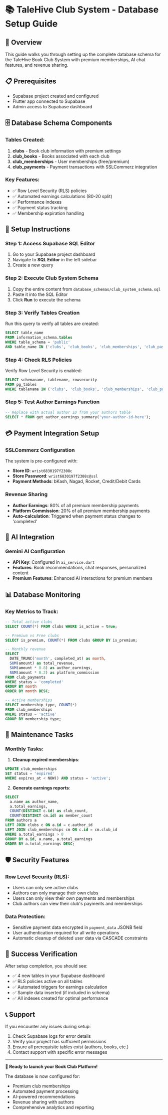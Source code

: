 # 📚 TaleHive Club System - Database Setup Guide

## 🎯 Overview
This guide walks you through setting up the complete database schema for the TaleHive Book Club System with premium memberships, AI chat features, and revenue sharing.

## 📋 Prerequisites
- Supabase project created and configured
- Flutter app connected to Supabase
- Admin access to Supabase dashboard

## 🗄️ Database Schema Components

### Tables Created:
1. **clubs** - Book club information with premium settings
2. **club_books** - Books associated with each club
3. **club_memberships** - User memberships (free/premium)
4. **club_payments** - Payment transactions with SSLCommerz integration

### Key Features:
- ✅ Row Level Security (RLS) policies
- ✅ Automated earnings calculations (80-20 split)
- ✅ Performance indexes
- ✅ Payment status tracking
- ✅ Membership expiration handling

## 🚀 Setup Instructions

### Step 1: Access Supabase SQL Editor
1. Go to your Supabase project dashboard
2. Navigate to **SQL Editor** in the left sidebar
3. Create a new query

### Step 2: Execute Club System Schema
1. Copy the entire content from `database_schemas/club_system_schema.sql`
2. Paste it into the SQL Editor
3. Click **Run** to execute the schema

### Step 3: Verify Tables Creation
Run this query to verify all tables are created:
```sql
SELECT table_name 
FROM information_schema.tables 
WHERE table_schema = 'public' 
AND table_name IN ('clubs', 'club_books', 'club_memberships', 'club_payments');
```

### Step 4: Check RLS Policies
Verify Row Level Security is enabled:
```sql
SELECT schemaname, tablename, rowsecurity 
FROM pg_tables 
WHERE tablename IN ('clubs', 'club_books', 'club_memberships', 'club_payments');
```

### Step 5: Test Author Earnings Function
```sql
-- Replace with actual author ID from your authors table
SELECT * FROM get_author_earnings_summary('your-author-id-here');
```

## 💳 Payment Integration Setup

### SSLCommerz Configuration
The system is pre-configured with:
- **Store ID**: `wrist6830197f2308c`
- **Store Password**: `wrist6830197f2308c@ssl`
- **Payment Methods**: bKash, Nagad, Rocket, Credit/Debit Cards

### Revenue Sharing
- **Author Earnings**: 80% of all premium membership payments
- **Platform Commission**: 20% of all premium membership payments
- **Auto-calculation**: Triggered when payment status changes to 'completed'

## 🤖 AI Integration

### Gemini AI Configuration
- **API Key**: Configured in `ai_service.dart`
- **Features**: Book recommendations, chat responses, personalized content
- **Premium Features**: Enhanced AI interactions for premium members

## 📊 Database Monitoring

### Key Metrics to Track:
```sql
-- Total active clubs
SELECT COUNT(*) FROM clubs WHERE is_active = true;

-- Premium vs Free clubs
SELECT is_premium, COUNT(*) FROM clubs GROUP BY is_premium;

-- Monthly revenue
SELECT 
  DATE_TRUNC('month', completed_at) as month,
  SUM(amount) as total_revenue,
  SUM(amount * 0.8) as author_earnings,
  SUM(amount * 0.2) as platform_commission
FROM club_payments 
WHERE status = 'completed' 
GROUP BY month 
ORDER BY month DESC;

-- Active memberships
SELECT membership_type, COUNT(*) 
FROM club_memberships 
WHERE status = 'active' 
GROUP BY membership_type;
```

## 🔧 Maintenance Tasks

### Monthly Tasks:
1. **Cleanup expired memberships**:
```sql
UPDATE club_memberships 
SET status = 'expired' 
WHERE expires_at < NOW() AND status = 'active';
```

2. **Generate earnings reports**:
```sql
SELECT 
  a.name as author_name,
  a.total_earnings,
  COUNT(DISTINCT c.id) as club_count,
  COUNT(DISTINCT cm.id) as member_count
FROM authors a
LEFT JOIN clubs c ON a.id = c.author_id
LEFT JOIN club_memberships cm ON c.id = cm.club_id
WHERE a.total_earnings > 0
GROUP BY a.id, a.name, a.total_earnings
ORDER BY a.total_earnings DESC;
```

## 🛡️ Security Features

### Row Level Security (RLS):
- Users can only see active clubs
- Authors can only manage their own clubs
- Users can only view their own payments and memberships
- Club authors can view their club's payments and memberships

### Data Protection:
- Sensitive payment data encrypted in `payment_data` JSONB field
- User authentication required for all write operations
- Automatic cleanup of deleted user data via CASCADE constraints

## 🎉 Success Verification

After setup completion, you should see:
- ✅ 4 new tables in your Supabase dashboard
- ✅ RLS policies active on all tables
- ✅ Automated triggers for earnings calculation
- ✅ Sample data inserted (if included in schema)
- ✅ All indexes created for optimal performance

## 📞 Support

If you encounter any issues during setup:
1. Check Supabase logs for error details
2. Verify your project has sufficient permissions
3. Ensure all prerequisite tables exist (authors, books, etc.)
4. Contact support with specific error messages

---

**🚀 Ready to launch your Book Club Platform!**

The database is now configured for:
- Premium club memberships
- Automated payment processing
- AI-powered recommendations
- Revenue sharing with authors
- Comprehensive analytics and reporting
